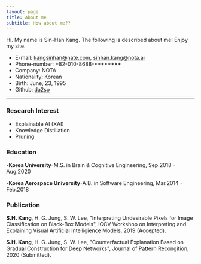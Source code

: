 ```yaml
---
layout: page
title: About me
subtitle: How about me??
---
```


Hi. My name is Sin-Han Kang. The following is described about me!
Enjoy my site.

- E-mail: kangsinhan@nate.com, sinhan.kang@nota.ai
- Phone-number: +82-010-8688-********
- Company: NOTA
- Nationality: Korean
- Birth: June, 23, 1995
- Github: [da2so](www.github.com/da2so)

*****

### Research Interest


- Explainable AI (XAI)
- Knowledge Distillation
- Pruning


### Education 
-**Korea University**-M.S. in Brain & Cognitive Engineering,	Sep.2018 - Aug.2020

-**Korea Aerospace University**-A.B. in Software Engineering,	Mar.2014 - Feb.2018



### Publication
**S.H. Kang**, H. G. Jung, S. W. Lee, "Interpreting Undesirable Pixels for Image Classification on Black-Box Models", ICCV Workshop on Interpreting and Explaining Visual Artificial Intelligience Models, 2019 (Accepted).


**S.H. Kang**, H. G. Jung, S. W. Lee, "Counterfactual Explanation Based on Gradual Construction for Deep Networks", Journal of Pattern Recongition, 2020 (Submitted).